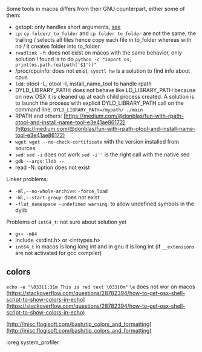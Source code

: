 Some tools in macos differs from their GNU counterpart, either some of them:

- getopt: only handles short arguments, [see](https://stackoverflow.com/questions/402377/using-getopts-to-process-long-and-short-command-line-options)
- `cp`: `cp folder/ to_folder` and `cp folder to_folder` are not the same, the trailing / selects all files hence copy each file in to_folder whereas with no / it creates folder into to_folder.
- `readlink -f`: does not exist on macos with the same behavior, only solution I found is to do `python -c "import os; print(os.path.realpath('$1'))"`
- /proc/cpuinfo: does not exist, `sysctl hw` is a solution to find info about cpus
- `ldd`: otool -L, otool -l, install_name_tool to handle rpath
- DYLD_LIBRARY_PATH: does not behave like LD_LIBRARY_PATH because on new OSX it is cleaned up at each child process created. A solution is to launch the process with explicit DYLD_LIBRARY_PATH call on the command line, `DYLD_LIBRARY_PATH=/mypath/ ./main`
- RPATH and others: [https://medium.com/@donblas/fun-with-rpath-otool-and-install-name-tool-e3e41ae86172](https://medium.com/@donblas/fun-with-rpath-otool-and-install-name-tool-e3e41ae86172)
- `wget`: `wget --no-check-certificate` with the version installed from sources
- `sed`: `sed -i` does not work `sed -i''` is the right call with the native sed
- `gdb --args`: `lldb --`
- read -N: option does not exist

Linker problems:
- `-Wl,--no-whole-archive`: `-force_load`
- `-Wl,--start-group`: does not exist
- `-flat_namespace -undefined warning`: to allow undefined symbols in the dylib

Problems of `int64_t`: not sure about solution yet
- `g++ -m64`
- Include <stdint.h> or <inttypes.h> <cstdint>
- `int64_t` in macos is long long int and in gnu it is long int (if `__extensions` are not activated for gcc compiler)

## colors

`echo -e "\033[1;31m This is red text \033[0m"`
`\e` does not wor on macos
[https://stackoverflow.com/questions/28782394/how-to-get-osx-shell-script-to-show-colors-in-echo](https://stackoverflow.com/questions/28782394/how-to-get-osx-shell-script-to-show-colors-in-echo)

[http://misc.flogisoft.com/bash/tip_colors_and_formatting](http://misc.flogisoft.com/bash/tip_colors_and_formatting)

ioreg
system_profiler
